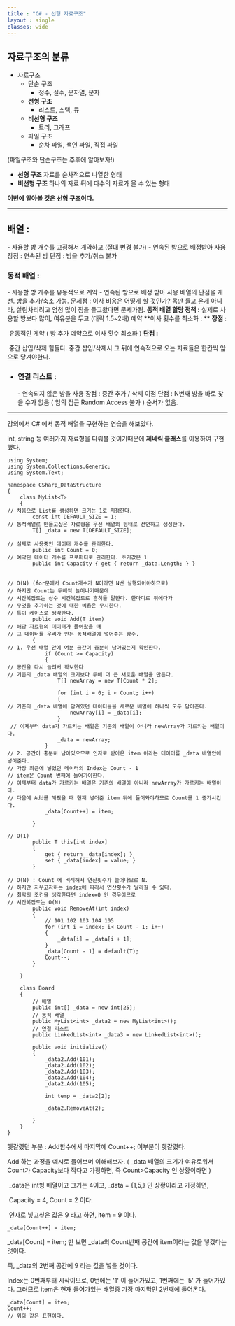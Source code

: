 ```yaml
---
title : "C# - 선형 자료구조"
layout : single
classes: wide
---
```


## 자료구조의 분류

- 자료구조
  - 단순 구조
    - 정수, 실수, 문자열, 문자
  - **선형 구조**
    - 리스트, 스택, 큐
  - **비선형 구조**
    - 트리, 그래프
  - 파일 구조
    - 순차 파일, 색인 파일, 직접 파일

(파일구조와 단순구조는 추후에 알아보자!)

- **선형 구조**
  자료를 순차적으로 나열한 형태 
- **비선형 구조**
  하나의 자료 뒤에 다수의 자료가 올 수 있는 형태  

**이번에 알아볼 것은 선형 구조이다.**


-----

## 배열 :

  \- 사용할 방 개수를 고정해서 계약하고 (절대 변경 불가)
  \- 연속된 방으로 배정받아 사용
  장점 : 연속된 방
  단점 : 방을 추가/취소 불가

### 동적 배열 :

  \- 사용할 방 개수를 유동적으로 계약
  \- 연속된 방으로 배정 받아 사용
  배열의 단점을 개선. 방을 추가/축소 가능.
  문제점 : 이사 비용은 어떻게 할 것인가? 몸만 들고 온게 아니라, 살림차리려고 엄청 많이 짐을 들고왔다면 문제가됨.
  **동적 배열 할당 정책 :**
  	실제로 사용할 방보다 많이, 여유분을 두고 (대략 1.5~2배) 예약
  **이사 횟수를 최소화 : **
  **장점 :** 

  ​	유동적인 계약 ( 방 추가 예약으로 이사 횟수 최소화 )
  **단점 :** 

  ​	중간 삽입/삭제 힘들다. 중갑 삽입/삭제시 그 뒤에 연속적으로 	오는 자료들은 한칸씩 앞으로 당겨야한다.

* ### 연결 리스트 :

  \- 연속되지 않은 방을 사용
  장점 : 중간 추가 / 삭제 이점
  단점 : N번째 방을 바로  찾을 수가 없음 ( 임의 접근 Random Access 불가 )
  순서가 없음.

-----



강의에서 C# 에서 동적 배열을 구현하는 연습을 해보았다. 

int, string 등 여러가지 자료형을 다뤄볼 것이기때문에 **제네릭 클래스**를 이용하여 구현했다.

```
using System;
using System.Collections.Generic;
using System.Text;

namespace CSharp_DataStructure
{
    class MyList<T>
    {
// 처음으로 List를 생성하면 크기는 1로 지정한다.
        const int DEFAULT_SIZE = 1; 
// 동적배열로 만들고싶은 자료형을 우선 배열의 형태로 선언하고 생성한다.
        T[] _data = new T[DEFAULT_SIZE]; 
		
// 실제로 사용중인 데이터 개수를 관리한다.
        public int Count = 0; 
// 예약된 데이터 개수를 프로퍼티로 관리한다. 초기값은 1
        public int Capacity { get { return _data.Length; } }


// O(N) (for문에서 Count개수가 N이라면 N번 실행되어야하므로) 
// 하지만 Count는 두배씩 늘어나기때문에 
// 시간복잡도는 상수 시간복잡도로 흔히들 말한다. 한마디로 뒤에다가
// 무엇을 추가하는 것에 대한 비용은 무시한다.
// 특이 케이스로 생각한다. 
        public void Add(T item) 
// 해당 자료형의 데이터가 들어왔을 때
// 그 데이터를 우리가 만든 동적배열에 넣어주는 함수.
        {
// 1. 우선 배열 안에 여분 공간이 충분히 남아있는지 확인한다.
            if (Count >= Capacity)
            {
// 공간을 다시 늘려서 확보한다
// 기존의 _data 배열의 크기보다 두배 더 큰 새로운 배열을 만든다.
                T[] newArray = new T[Count * 2]; 
                
                for (int i = 0; i < Count; i++)
                {
// 기존의 _data 배열에 담겨있던 데이터들을 새로운 배열에 하나씩 모두 담아준다.             
                    newArray[i] = _data[i];
                }
 // 이제부터 data가 가르키는 배열은 기존의 배열이 아니라 newArray가 가르키는 배열이다. 
                _data = newArray;
            }
// 2. 공간이 충분히 남아있으므로 인자로 받아온 item 이라는 데이터를 _data 배열안에 넣어준다.
// 가장 최근에 넣었던 데이터의 Index는 Count - 1 
// item은 Count 번째에 들어가야한다. 
// 이제부터 data가 가르키는 배열은 기존의 배열이 아니라 newArray가 가르키는 배열이다.
// 다음에 Add를 해줬을 때 현재 넣어준 item 뒤에 들어와야하므로 Count를 1 증가시킨다.
            _data[Count++] = item;

        }

// O(1)
        public T this[int index]
        {
            get { return _data[index]; }
            set { _data[index] = value; }
        }

// O(N) : Count 에 비례해서 연산횟수가 늘어나므로 N.
// 하지만 지우고자하는 index에 따라서 연산횟수가 달라질 수 있다.
// 최악의 조건을 생각한다면 index=0 인 경우이므로 
// 시간복잡도는 O(N)
        public void RemoveAt(int index)
        {
            // 101 102 103 104 105 
            for (int i = index; i< Count - 1; i++)
            {
                _data[i] = _data[i + 1];
            }
            _data[Count - 1] = default(T);
            Count--;
        }

    }

    class Board
    {
	    // 배열
        public int[] _data = new int[25];
        // 동적 배열
        public MyList<int> _data2 = new MyList<int>();
        // 연결 리스트
        public LinkedList<int> _data3 = new LinkedList<int>(); 

        public void initialize()
        {
            _data2.Add(101);
            _data2.Add(102);
            _data2.Add(103);
            _data2.Add(104);
            _data2.Add(105);

            int temp = _data2[2];

            _data2.RemoveAt(2);

        }
    }
}

```



헷갈렸던 부분 : Add함수에서 마지막에 Count++; 이부분이 헷갈렸다.



Add 하는 과정을 예시로 들어보며 이해해보자. ( _data 배열의 크기가 여유로워서 Count가 Capacity보다 작다고 가정하면, 즉 Count>Capacity 인 상황이라면 )

​	_data은 int형 배열이고 크기는 4이고, _data = {1,5,} 인 상황이라고 가정하면,

​	Capacity = 4, Count = 2 이다.

​	인자로 넣고싶은 값은 9 라고 하면, item = 9 이다.

```
_data[Count++] = item;
```

_data[Count] = item; 만 보면 _data의 Count번째 공간에 item이라는 값을 넣겠다는 것이다.

즉, _data의 2번째 공간에 9 라는 값을 넣을 것이다.

Index는 0번째부터 시작이므로, 0번에는 '1' 이 들어가있고, 1번째에는 '5' 가 들어가있다. 그러므로 item은 현재 들어가있는 배열중 가장 마지막인 2번째에 들어온다.

```
_data[Count] = item;
Count++;
// 위와 같은 표현이다.
```




